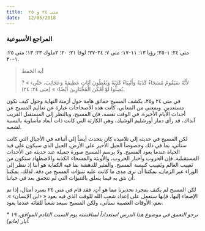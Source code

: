 ```yaml
---
title:  متى ٢٤ و ٢٥
date:   12/05/2018
---
```


### المراجع الأسبوعية
متى ٢٤: ١-٢٥؛ رؤيا ١٣: ١١-١٧؛ متى ٧: ٢٤-٢٧؛ لوقا ٢١: ٢٠؛ ٢ملوك ٢٣: ١٣؛ متى ٢٥: ١-٣٠.

> <p>آية الحفظ</p>
>? « ‹لأَنَّهُ سَيَقُومُ مُسَحَاءُ كَذَبَةٌ وَأَنْبِيَاءُ كَذَبَةٌ وَيُعْطُونَ آيَاتٍ عَظِيمَةً وَعَجَائِبَ، حَتَّى يُضِلُّوا لَوْ أَمْكَنَ الْمُخْتَارِينَ أَيْضًا› » (متى ٢٤: ٢٤).

في متى ٢٤ و٢٥، يكشف المسيح حقائق هامة حول أزمنة النهاية وحول كيف نكون مستعدين. وبمعنى من المعاني، كانت هذه الأصحاحات عبارة عن تعاليم المسيح عن أحداث الأيام الأخيرة. في الوقت نفسه، فإن المسيح، وبالنظر إلى المستقبل القريب آنذاك، قد رأى دمار أورشليم الوشيك، وهي الكارثة التي كانت ذات أبعاد مأساوية بالنسبة لشعبه.

لكن المسيح في حديثه إلى تلاميذه كان يتحدث أيضاً إلى أتباعه في الأجيال التي كانت ستأتي، بما في ذلك وخصوصاً الجيل الأخير على الأرض، الجيل الذي سيكون على قيد الحياة عندما يعود المسيح. ولا يرسم المسيح صورة جميلة عند حديثه عن الأحداث المستقبلية. فإن الحروب وأخبار الحروب، والأوبئة والمسحاء الكذبة والاضطهاد ستكون من نَصِيب العالم ونَصِيب كنيسة المسيح. والمثير للدهشة بما فيه الكفاية هو أننا إذ ننظر إلى الوراء عبر الزمان، يمكننا أن نرى مدى ما كانت عليه تنبؤات المسيح من دقة. لذلك، يمكننا أن نثق به فيما يتعلق بالتنبؤات التي لم تتحقق بعد في حياتنا.

لكن المسيح لم يكتف بمجرد تحذيرنا مما هو آتٍ. فقد قام في متى ٢٤ بسرد أمثال، إذا تم الإصغاء إليها، فإنها ستعمل على إعداد شعب الله للوقت الذي فيه يعود « ‹ابن الإنسان› ». نعم، الأوقات العصيبة ستأتي، ولكن المسيح سيعد شعباً للقائه عندما يعود.

_* نرجو التعمق في موضوع هذا الدرس استعداداً لمناقشته يوم السبت القادم الموافق، ١٩ أيار (مايو)._